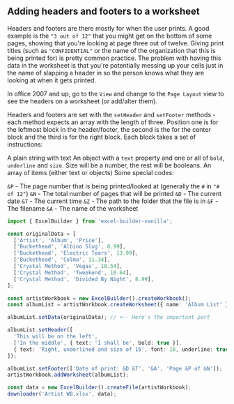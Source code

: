## Adding headers and footers to a worksheet

Headers and footers are there mostly for when the user prints. A good example is the `"3 out of 12"` that you might get on the bottom of some pages, showing that you're looking at page three out of twelve. Giving print titles (such as `"CONFIDENTIAL"` or the name of the organization that this is being printed for) is pretty common practice. The problem with having this data in the worksheet is that you're potentially messing up your cells just in the name of slapping a header in so the person knows what they are looking at when it gets printed.

In office 2007 and up, go to the `View` and change to the `Page Layout` view to see the headers on a worksheet (or add/alter them).

Headers and footers are set with the `setHeader` and `setFooter` methods - each method expects an array with the length of three. Position one is for the leftmost block in the header/footer, the second is the for the center block and the third is for the right block. Each block takes a set of instructions:

A plain string with text
An object with a `text` property and one or all of `bold`, `underline` and `size`. Size will be a number, the rest will be booleans.
An array of items (either text or objects)
Some special codes:

`&P` - The page number that is being printed/looked at (generally the `#` in `"# of 12"`)
`&N` - The total number of pages that will be printed
`&D` - The current date
`&T` - The current time
`&Z` - The path to the folder that the file is in
`&F` - The filename
`&A` - The name of the worksheet

```ts
import { ExcelBuilder } from 'excel-builder-vanilla';

const originalData = [
  ['Artist', 'Album', 'Price'],
  ['Buckethead', 'Albino Slug', 8.99],
  ['Buckethead', 'Electric Tears', 13.99],
  ['Buckethead', 'Colma', 11.34],
  ['Crystal Method', 'Vegas', 10.54],
  ['Crystal Method', 'Tweekend', 10.64],
  ['Crystal Method', 'Divided By Night', 8.99],
];

const artistWorkbook = new ExcelBuilder().createWorkbook();
const albumList = artistWorkbook.createWorksheet({ name: 'Album List' });

albumList.setData(originalData); // <-- Here's the important part

albumList.setHeader([
  'This will be on the left',
  ['In the middle', { text: 'I shall be', bold: true }],
  { text: 'Right, underlined and size of 16', font: 16, underline: true },
]);

albumList.setFooter(['Date of print: &D &T', '&A', 'Page &P of &N']);
artistWorkbook.addWorksheet(albumList);

const data = new ExcelBuilder().createFile(artistWorkbook);
downloader('Artist WB.xlsx', data);
```
